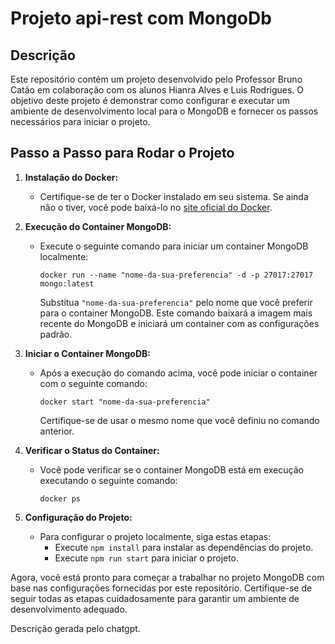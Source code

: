 # Projeto api-rest com MongoDb
## Descrição
Este repositório contém um projeto desenvolvido pelo Professor Bruno Catão em colaboração com os alunos Hianra Alves e Luis Rodrigues. O objetivo deste projeto é demonstrar como configurar e executar um ambiente de desenvolvimento local para o MongoDB e fornecer os passos necessários para iniciar o projeto.

## Passo a Passo para Rodar o Projeto

1. **Instalação do Docker:**
   - Certifique-se de ter o Docker instalado em seu sistema. Se ainda não o tiver, você pode baixá-lo no [site oficial do Docker](https://www.docker.com/get-started).

2. **Execução do Container MongoDB:**
   - Execute o seguinte comando para iniciar um container MongoDB localmente:
     ```shell
     docker run --name "nome-da-sua-preferencia" -d -p 27017:27017 mongo:latest
     ```
     Substitua `"nome-da-sua-preferencia"` pelo nome que você preferir para o container MongoDB. Este comando baixará a imagem mais recente do MongoDB e iniciará um container com as configurações padrão.

3. **Iniciar o Container MongoDB:**
   - Após a execução do comando acima, você pode iniciar o container com o seguinte comando:
     ```shell
     docker start "nome-da-sua-preferencia"
     ```
     Certifique-se de usar o mesmo nome que você definiu no comando anterior.

4. **Verificar o Status do Container:**
   - Você pode verificar se o container MongoDB está em execução executando o seguinte comando:
     ```shell
     docker ps
     ```

5. **Configuração do Projeto:**
   - Para configurar o projeto localmente, siga estas etapas:
     - Execute `npm install` para instalar as dependências do projeto.
     - Execute `npm run start` para iniciar o projeto.

Agora, você está pronto para começar a trabalhar no projeto MongoDB com base nas configurações fornecidas por este repositório. Certifique-se de seguir todas as etapas cuidadosamente para garantir um ambiente de desenvolvimento adequado.


Descrição gerada pelo chatgpt.
